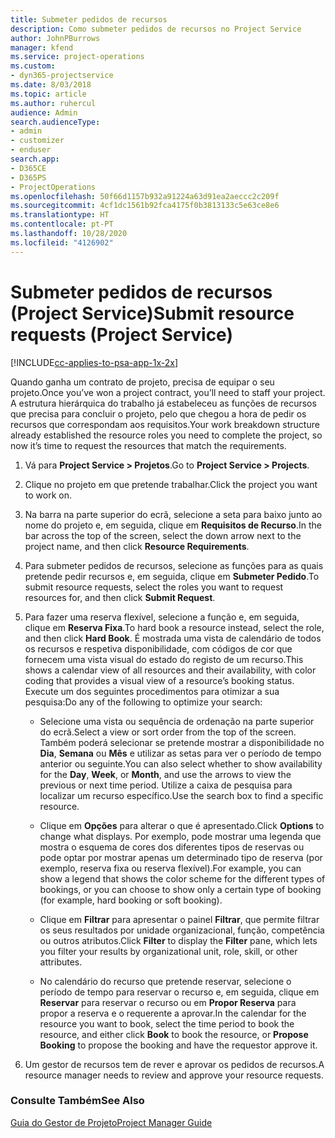 ```yaml
---
title: Submeter pedidos de recursos
description: Como submeter pedidos de recursos no Project Service
author: JohnPBurrows
manager: kfend
ms.service: project-operations
ms.custom:
- dyn365-projectservice
ms.date: 8/03/2018
ms.topic: article
ms.author: ruhercul
audience: Admin
search.audienceType:
- admin
- customizer
- enduser
search.app:
- D365CE
- D365PS
- ProjectOperations
ms.openlocfilehash: 50f66d1157b932a91224a63d91ea2aeccc2c209f
ms.sourcegitcommit: 4cf1dc1561b92fca4175f0b3813133c5e63ce8e6
ms.translationtype: HT
ms.contentlocale: pt-PT
ms.lasthandoff: 10/28/2020
ms.locfileid: "4126902"
---
```

# <a name="submit-resource-requests-project-service"></a><span data-ttu-id="93ef5-103">Submeter pedidos de recursos (Project Service)</span><span class="sxs-lookup"><span data-stu-id="93ef5-103">Submit resource requests (Project Service)</span></span>

[!INCLUDE[cc-applies-to-psa-app-1x-2x](../includes/cc-applies-to-psa-app-1x-2x.md)]

<span data-ttu-id="93ef5-104">Quando ganha um contrato de projeto, precisa de equipar o seu projeto.</span><span class="sxs-lookup"><span data-stu-id="93ef5-104">Once you’ve won a project contract, you’ll need to staff your project.</span></span> <span data-ttu-id="93ef5-105">A estrutura hierárquica do trabalho já estabeleceu as funções de recursos que precisa para concluir o projeto, pelo que chegou a hora de pedir os recursos que correspondam aos requisitos.</span><span class="sxs-lookup"><span data-stu-id="93ef5-105">Your work breakdown structure already established the resource roles you need to complete the project, so now it’s time to request the resources that match the requirements.</span></span>  
  
1.  <span data-ttu-id="93ef5-106">Vá para **Project Service > Projetos**.</span><span class="sxs-lookup"><span data-stu-id="93ef5-106">Go to **Project Service > Projects**.</span></span>  
  
2.  <span data-ttu-id="93ef5-107">Clique no projeto em que pretende trabalhar.</span><span class="sxs-lookup"><span data-stu-id="93ef5-107">Click the project you want to work on.</span></span>  
  
3.  <span data-ttu-id="93ef5-108">Na barra na parte superior do ecrã, selecione a seta para baixo junto ao nome do projeto e, em seguida, clique em **Requisitos de Recurso**.</span><span class="sxs-lookup"><span data-stu-id="93ef5-108">In the bar across the top of the screen, select the down arrow next to the project name, and then click **Resource Requirements**.</span></span>  
  
4.  <span data-ttu-id="93ef5-109">Para submeter pedidos de recursos, selecione as funções para as quais pretende pedir recursos e, em seguida, clique em **Submeter Pedido**.</span><span class="sxs-lookup"><span data-stu-id="93ef5-109">To submit resource requests, select the roles you want to request resources for, and then click **Submit Request**.</span></span>  
  
5.  <span data-ttu-id="93ef5-110">Para fazer uma reserva flexível, selecione a função e, em seguida, clique em **Reserva Fixa**.</span><span class="sxs-lookup"><span data-stu-id="93ef5-110">To hard book a resource instead, select the role, and then click **Hard Book**.</span></span> <span data-ttu-id="93ef5-111">É mostrada uma vista de calendário de todos os recursos e respetiva disponibilidade, com códigos de cor que fornecem uma vista visual do estado do registo de um recurso.</span><span class="sxs-lookup"><span data-stu-id="93ef5-111">This shows a calendar view of all resources and their availability, with color coding that provides a visual view of a resource’s booking status.</span></span> <span data-ttu-id="93ef5-112">Execute um dos seguintes procedimentos para otimizar a sua pesquisa:</span><span class="sxs-lookup"><span data-stu-id="93ef5-112">Do any of the following to optimize your search:</span></span>  
  
    -   <span data-ttu-id="93ef5-113">Selecione uma vista ou sequência de ordenação na parte superior do ecrã.</span><span class="sxs-lookup"><span data-stu-id="93ef5-113">Select a view or sort order from the top of the screen.</span></span> <span data-ttu-id="93ef5-114">Também poderá selecionar se pretende mostrar a disponibilidade no **Dia**, **Semana** ou **Mês** e utilizar as setas para ver o período de tempo anterior ou seguinte.</span><span class="sxs-lookup"><span data-stu-id="93ef5-114">You can also select whether to show availability for the **Day**, **Week**, or **Month**, and use the arrows to view the previous or next time period.</span></span> <span data-ttu-id="93ef5-115">Utilize a caixa de pesquisa para localizar um recurso específico.</span><span class="sxs-lookup"><span data-stu-id="93ef5-115">Use the search box to find a specific resource.</span></span>  
  
    -   <span data-ttu-id="93ef5-116">Clique em **Opções** para alterar o que é apresentado.</span><span class="sxs-lookup"><span data-stu-id="93ef5-116">Click **Options** to change what displays.</span></span> <span data-ttu-id="93ef5-117">Por exemplo, pode mostrar uma legenda que mostra o esquema de cores dos diferentes tipos de reservas ou pode optar por mostrar apenas um determinado tipo de reserva (por exemplo, reserva fixa ou reserva flexível).</span><span class="sxs-lookup"><span data-stu-id="93ef5-117">For example, you can show a legend that shows the color scheme for the different types of bookings, or you can choose to show only a certain type of booking (for example, hard booking or soft booking).</span></span>  
  
    -   <span data-ttu-id="93ef5-118">Clique em **Filtrar** para apresentar o painel **Filtrar**, que permite filtrar os seus resultados por unidade organizacional, função, competência ou outros atributos.</span><span class="sxs-lookup"><span data-stu-id="93ef5-118">Click **Filter** to display the **Filter** pane, which lets you filter your results by organizational unit, role, skill, or other attributes.</span></span>  
  
    -   <span data-ttu-id="93ef5-119">No calendário do recurso que pretende reservar, selecione o período de tempo para reservar o recurso e, em seguida, clique em **Reservar** para reservar o recurso ou em **Propor Reserva** para propor a reserva e o requerente a aprovar.</span><span class="sxs-lookup"><span data-stu-id="93ef5-119">In the calendar for the resource you want to book, select the time period to book the resource, and either click **Book** to book the resource, or **Propose Booking** to propose the booking and have the requestor approve it.</span></span>  
  
6.  <span data-ttu-id="93ef5-120">Um gestor de recursos tem de rever e aprovar os pedidos de recursos.</span><span class="sxs-lookup"><span data-stu-id="93ef5-120">A resource manager needs to review and approve your resource requests.</span></span>  
  
### <a name="see-also"></a><span data-ttu-id="93ef5-121">Consulte Também</span><span class="sxs-lookup"><span data-stu-id="93ef5-121">See Also</span></span>  
 [<span data-ttu-id="93ef5-122">Guia do Gestor de Projeto</span><span class="sxs-lookup"><span data-stu-id="93ef5-122">Project Manager Guide</span></span>](../psa/project-manager-guide.md)
